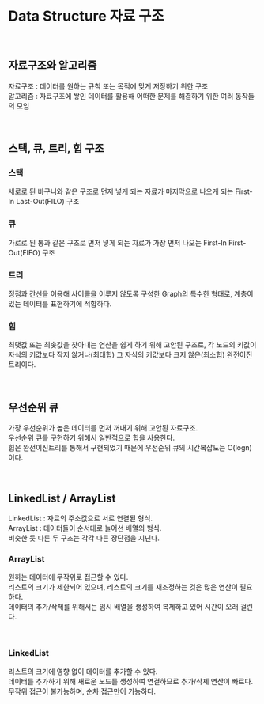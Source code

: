 # Data Structure 자료 구조

<br>

## 자료구조와 알고리즘

자료구조 : 데이터를 원하는 규칙 또는 목적에 맞게 저장하기 위한 구조 <br>
알고리즘 : 자료구조에 쌓인 데이터를 활용해 어떠한 문제를 해결하기 위한 여러 동작들의 모임

<br>

## 스택, 큐, 트리, 힙 구조 

### 스택
세로로 된 바구니와 같은 구조로 먼저 넣게 되는 자료가 마지막으로 나오게 되는 First-In Last-Out(FILO) 구조
<br>

### 큐
가로로 된 통과 같은 구조로 먼저 넣게 되는 자료가 가장 먼저 나오는 First-In First-Out(FIFO) 구조
<br>

### 트리
정점과 간선을 이용해 사이클을 이루지 않도록 구성한 Graph의 특수한 형태로, 계층이 있는 데이터를 표현하기에 적합하다.

### 힙
최댓값 또는 최솟값을 찾아내는 연산을 쉽게 하기 위해 고안된 구조로, 각 노드의 키값이 자식의 키값보다 작지 않거나(최대힙) 그 자식의 키값보다 크지 않은(최소힙) 완전이진트리이다.

<br>

## 우선순위 큐
가장 우선순위가 높은 데이터를 먼저 꺼내기 위해 고안된 자료구조. <br>
우선순위 큐를 구현하기 위해서 일반적으로 힙을 사용한다. <br>
힙은 완전이진트리를 통해서 구현되었기 때문에 
우선순위 큐의 시간복잡도는 O(logn)이다.

<br>

## LinkedList / ArrayList
LinkedList : 자료의 주소값으로 서로 연결된 형식. <br>
ArrayList : 데이터들이 순서대로 늘어선 배열의 형식. <br>
비슷한 듯 다른 두 구조는 각각 다른 장단점을 지닌다.

### ArrayList
원하는 데이터에 무작위로 접근할 수 있다. <br>
리스트의 크기가 제한되어 있으며, 리스트의 크기를 재조정하는 것은 많은 연산이 필요하다. <br>
데이터의 추가/삭제를 위해서는 임시 배열을 생성하여 복제하고 있어 시간이 오래 걸린다.

<br>

### LinkedList
리스트의 크기에 영향 없이 데이터를 추가할 수 있다. <br>
데이터를 추가하기 위해 새로운 노드를 생성하여 연결하므로 추가/삭제 연산이 빠르다. <br>
무작위 접근이 불가능하며, 순차 접근만이 가능하다.


<br>

<br>
